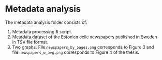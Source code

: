 # Metadata analysis

The metadata analysis folder consists of:
<ol>
  <li>Metadata processing R script.</li>
  <li>Metadata dataset of the Estonian exile newspapers published in Sweden in TSV file format.</li>
  <li>Two graphs. File <code>newspapers_by_pages.png</code> corresponds to Figure 3 and file <code>newspapers_w_avg.png</code> corresponds to Figure 4 of the thesis.</li>
</ol>
